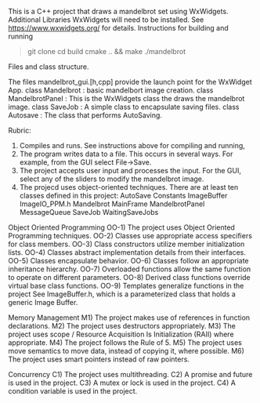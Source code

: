 This is a C++ project that draws a mandelbrot set using WxWidgets.
Additional Libraries
WxWidgets will need to be installed.  See https://www.wxwidgets.org/ for details.
Instructions for building and running
> git clone 
> cd build
> cmake .. && make
> ./mandelbrot

Files and class structure.

 The files mandelbrot_gui.[h,cpp] provide the launch point for the WxWidget App.
 class Mandelbrot : basic mandelbort image creation.
 class MandelbrotPanel : This is the WxWidgets class the draws the mandelbrot image.
 class SaveJob : A simple class to encapsulate saving files.
 class Autosave : The class that performs AutoSaving.

 Rubric:
 1) Compiles and runs.  See instructions above for compiling and running,
 2) The program writes data to a file.  This occurs in several ways.  For
 example, from the GUI select File->Save.
 3) The project accepts user input and processes the input.
 For the GUI, select any of the sliders to modify the mandelbrot image.
 4) The projecd uses object-oriented techniques.  There are at least ten classes
 defined in this project:
 AutoSave
 Constants
 ImageBuffer
 ImageIO_PPM.h
 Mandelbrot
 MainFrame
 MandelbrotPanel
 MessageQueue
 SaveJob
 WaitingSaveJobs

 Object Oriented Programming
 OO-1) The project uses Object Oriented Programming techniques.
 OO-2) Classes use appropriate access specifiers for class members.
 OO-3) Class constructors utilize member initialization lists.
 OO-4) Classes abstract implementation details from their interfaces.
 OO-5) Classes encapsulate behavior.
 OO-6) Classes follow an appropriate inheritance hierarchy.
 OO-7) Overloaded functions allow the same function to operate on different parameters.
 OO-8) Derived class functions override virtual base class functions.
 OO-9) Templates generalize functions in the project
 See ImageBuffer.h, which is a parameterized class that holds a generic Image Buffer.

 Memory Management
 M1) The project makes use of references in function declarations.
 M2) The project uses destructors appropriately.
 M3) The project uses scope / Resource Acquisition Is Initialization (RAII) where appropriate.
 M4) The project follows the Rule of 5.
 M5) The project uses move semantics to move data, instead of copying it, where possible.
 M6) The project uses smart pointers instead of raw pointers.

 Concurrency
 C1) The project uses multithreading.
 C2) A promise and future is used in the project.
 C3) A mutex or lock is used in the project.
 C4) A condition variable is used in the project.
